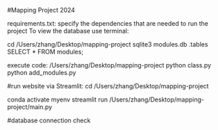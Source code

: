 #Mapping Project 2024



requirements.txt: specify the dependencies that are needed to run the project
To view the database use terminal:

cd /Users/zhang/Desktop/mapping-project
sqlite3 modules.db
.tables
SELECT * FROM modules;


execute code:
/Users/zhang/Desktop/mapping-project
python class.py
python add_modules.py


#run website via Streamlit:
cd /Users/zhang/Desktop/mapping-project

conda activate myenv
streamlit run /Users/zhang/Desktop/mapping-project/main.py

#database connection check


